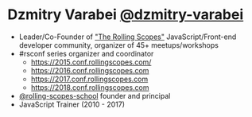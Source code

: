 # Dzmitry Varabei [@dzmitry-varabei](https://github.com/dzmitry-varabei/)

- Leader/Co-Founder of ["The Rolling Scopes"](https://rollingscopes.com/) JavaScript/Front-end developer community, organizer of 45+ meetups/workshops
- #rsconf series organizer and coordinator
  - https://2015.conf.rollingscopes.com/
  - https://2016.conf.rollingscopes.com
  - https://2017.conf.rollingscopes.com
  - https://2018.conf.rollingscopes.com
- [@rolling-scopes-school](https://github.com/rolling-scopes-school) founder and principal
- JavaScript Trainer (2010 - 2017)

